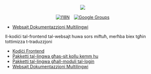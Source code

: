 <p align="center"><a href="https://wac.tax"><img src="https://cdn.jsdelivr.net/gh/wactax/img/logo.svg"/></a></p><p align="center"><a href="https://github.com/wactax/wac.tax/blob/main/doc/README.md#readme"><img alt="I18N" src="https://cdn.jsdelivr.net/gh/wactax/img/t.svg"/></a>　<a href="https://groups.google.com/u/2/g/wactax"><img alt="Google Groups" src="https://cdn.jsdelivr.net/gh/wactax/img/g-groups.svg"/></a></p>

* [Websajt Dokumentazzjoni Multilingwi](https://github.com/xxai-doc)

Il-kodiċi tal-frontend tal-websajt huwa sors miftuħ, merħba biex tgħin tottimizza t-traduzzjoni

* [Kodiċi Frontend](https://github.com/xxai-art/web)
* [Pakketti tal-lingwa għas-sit kollu kemm hu](https://github.com/xxai-art/web/tree/main/i18n)
* [Pakketti tal-lingwa għall-moduli tal-login](https://github.com/wacpkg/user/tree/main/ui.i18n)
* [Websajt Dokumentazzjoni Multilingwi](https://github.com/xxai-doc)
